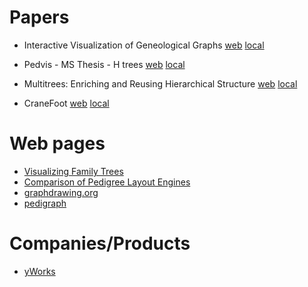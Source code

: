 # Papers

* Interactive Visualization of Geneological Graphs
[web](http://www.dgp.toronto.edu/~mjmcguff/research/genealogyVis/genealogyVis.pdf)
[local](papers/genealogyVis.pdf)

* Pedvis - MS Thesis - H trees
[web](http://ieeexplore.ieee.org/document/5613444/)
[local](papers/claurissa-tuttle-ms-thesis.pdf)

* Multitrees: Enriching and Reusing Hierarchical Structure
[web](http://delivery.acm.org/10.1145/200000/191778/p330-furnas.pdf?ip=149.169.239.101&id=191778&acc=ACTIVE%20SERVICE&key=B63ACEF81C6334F5%2EBD7B0059B564CDBA%2E4D4702B0C3E38B35%2E4D4702B0C3E38B35&CFID=687104707&CFTOKEN=91796729&__acm__=1477610008_17945da64f8366163b132c97d9aecd9e)
[local](papers/p330_furnas.pdf)

* CraneFoot
[web](http://www.nature.com/ejhg/journal/v13/n8/full/5201430a.html)
[local](papers/cranefoot.pdf)

# Web pages
* [Visualizing Family Trees](http://blogs.ancestry.com/techroots/visualizing-family-trees/)
* [Comparison of Pedigree Layout Engines](http://madeline.med.umich.edu/madeline/comparisons/)
* [graphdrawing.org](graphdrawing.org)
* [pedigraph](http://animalgene.umn.edu/pedigraph/sample-pedigrees)

# Companies/Products
* [yWorks](http://www.yworks.com/)
